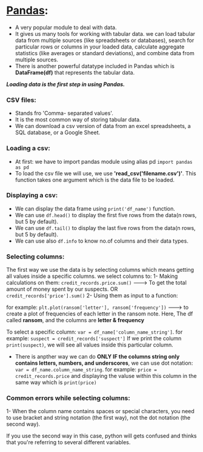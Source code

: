 # [Pandas](https://pandas.pydata.org/docs/index.html):
- A very popular module to deal with data.
- It gives us many tools for working with tabular data. we can load tabular data from multiple sources (like spreadsheets or databases), search for particular rows or columns in your loaded data, calculate aggregate statistics (like averages or standard deviations), and combine data from multiple sources.
- There is another powerful datatype included in Pandas which is **DataFrame(df)** that represents the tabular data.

**_Loading data is the first step in using Pandas._**

### CSV files:
- Stands fro 'Comma- separated values'.
- It is the most common way of storing tabular data.
- We can download a csv version of data from an excel spreadsheets, a SQL database, or a Google Sheet.

### Loading a csv:
- At first: we have to import pandas module using alias pd ```import pandas as pd```
- To load the csv file we will use, we use **'read_csv('filename.csv')'**. This function takes one argument which is the data file to be loaded.

### Displaying a csv:
- We can display the data frame using ```print('df_name')``` function.
- We can use ```df.head()``` to display the first five rows from the data(n rows, but 5 by default). 
- We can use ```df.tail()``` to display the last five rows from the data(n rows, but 5 by default).
- We can use also ```df.info``` to know no.of columns and their data types.

### Selecting columns:
The first way we use the data is by selecting columns which means getting all values inside a specific columns. we select columns to:
1- Making calculations on them:
```credit_records.price.sum()``` ---> To get the total amount of money spent by our suspects.
OR ```credit_records['price'].sum()```
2- Using them as input to a function:

for example: ```plt.plot(ransom['letter'], ransom['frequency'])``` ---> to create a plot of frequencies of each letter in the ransom note. Here, The df called **ransom**, and the columns are **letter & frequency** 

To select a specific column: ```var = df_name['column_name_string']```. for example: ```suspect = credit_records['suspect']```
If we print the column ```print(suspect)```, we will see all values inside this particular column.

- There is anpther way we can do **ONLY IF the columns string only contains letters, numbers, and underscores**, we can use dot notation: ```var = df_name.column_name_string```. for example: ```price = credit_records.price``` and displaying the valuse within this column in the same way which is ```print(price)``` 

### Common errors while selecting columns:
1- When the column name contains spaces or special characters, you need to use bracket and string notation (the first way), not the dot notation (the second way).

If you use the second way in this case, python will gets confused and thinks that you're referring to several different variables.
